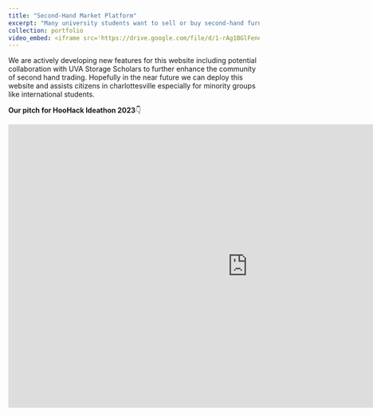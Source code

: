 ```yaml
---
title: "Second-Hand Market Platform"
excerpt: "Many university students want to sell or buy second-hand furniture, but there's often a timing mismatch: sellers are usually graduating seniors, while buyers are incoming students who don’t arrive until August. Additionally, students prefer to protect their personal information and avoid direct transactions with strangers. To address these issues, we proposed developing a university-specific second-hand marketplace website, facilitating coordination between buyers and sellers and enhancing transaction safety. <br/> <b>A video example of features of the website<b/>👇<br/>"
collection: portfolio
video_embed: <iframe src='https://drive.google.com/file/d/1-rAg1BGlFene629DNGVWVORdzFVff5PU/preview' width='600' height='400' frameborder='0' allow='autoplay' allowfullscreen></iframe> 
---
```

We are actively developing new features for this website including potential collaboration with UVA Storage Scholars
to further enhance the community of second hand trading. Hopefully in the near future we can deploy this website and assists citizens in charlottesville especially for minority groups like international students.

**Our pitch for HooHack Ideathon 2023**👇
<iframe src="https://docs.google.com/presentation/d/e/2PACX-1vRg96CAwD4LKlQfS75MxcgTpC37x4DUU9hwZ83Sy1BZNj3ZWuj2Lx3TNrX5JMPWKw/embed?start=false&loop=true&delayms=3000" frameborder="0" width="960" height="569" allowfullscreen="true" mozallowfullscreen="true" webkitallowfullscreen="true"></iframe>
